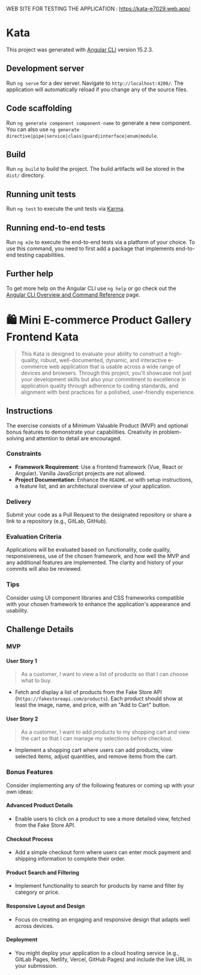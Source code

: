 WEB SITE FOR TESTING THE APPLICATION : https://kata-e7029.web.app/

# Kata

This project was generated with [Angular CLI](https://github.com/angular/angular-cli) version 15.2.3.

## Development server

Run `ng serve` for a dev server. Navigate to `http://localhost:4200/`. The application will automatically reload if you change any of the source files.

## Code scaffolding

Run `ng generate component component-name` to generate a new component. You can also use `ng generate directive|pipe|service|class|guard|interface|enum|module`.

## Build

Run `ng build` to build the project. The build artifacts will be stored in the `dist/` directory.

## Running unit tests

Run `ng test` to execute the unit tests via [Karma](https://karma-runner.github.io).

## Running end-to-end tests

Run `ng e2e` to execute the end-to-end tests via a platform of your choice. To use this command, you need to first add a package that implements end-to-end testing capabilities.

## Further help

To get more help on the Angular CLI use `ng help` or go check out the [Angular CLI Overview and Command Reference](https://angular.io/cli) page.


# 🛍️ Mini E-commerce Product Gallery Frontend Kata

> This Kata is designed to evaluate your ability to construct a high-quality, robust, well-documented, dynamic, and interactive e-commerce web application that is usable across a wide range of devices and browsers. Through this project, you'll showcase not just your development skills but also your commitment to excellence in application quality through adherence to coding standards, and alignment with best practices for a polished, user-friendly experience.

## Instructions
The exercise consists of a Minimum Valuable Product (MVP) and optional bonus features to demonstrate your capabilities. Creativity in problem-solving and attention to detail are encouraged.

### Constraints
- **Framework Requirement**: Use a frontend framework (Vue, React or Angular). Vanilla JavaScript projects are not allowed.
- **Project Documentation**: Enhance the `README.md` with setup instructions, a feature list, and an architectural overview of your application.

### Delivery
Submit your code as a Pull Request to the designated repository or share a link to a  repository (e.g., GitLab, GitHub).

### Evaluation Criteria
Applications will be evaluated based on functionality, code quality, responsiveness, use of the chosen framework, and how well the MVP and any additional features are implemented. The clarity and history of your commits will also be reviewed.

### Tips
Consider using UI component libraries and CSS frameworks compatible with your chosen framework to enhance the application's appearance and usability.

## Challenge Details

### MVP
#### User Story 1
> As a customer, I want to view a list of products so that I can choose what to buy.

- Fetch and display a list of products from the Fake Store API (`https://fakestoreapi.com/products`). Each product should show at least the image, name, and price, with an "Add to Cart" button.

#### User Story 2
> As a customer, I want to add products to my shopping cart and view the cart so that I can manage my selections before checkout.

- Implement a shopping cart where users can add products, view selected items, adjust quantities, and remove items from the cart.

### Bonus Features
Consider implementing any of the following features or coming up with your own ideas:

#### Advanced Product Details
- Enable users to click on a product to see a more detailed view, fetched from the Fake Store API.

#### Checkout Process
- Add a simple checkout form where users can enter mock payment and shipping information to complete their order.

#### Product Search and Filtering
- Implement functionality to search for products by name and filter by category or price.

#### Responsive Layout and Design
- Focus on creating an engaging and responsive design that adapts well across devices.

#### Deployment
- You might deploy your application to a cloud hosting service (e.g., GitLab Pages, Netlify, Vercel, GitHub Pages) and include the live URL in your submission.

